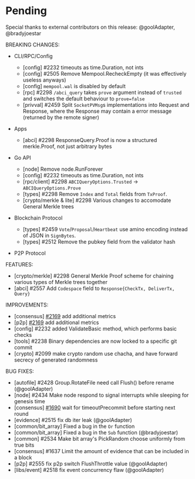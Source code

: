 # Pending

Special thanks to external contributors on this release:
@goolAdapter, @bradyjoestar

BREAKING CHANGES:

* CLI/RPC/Config
  * [config] \#2232 timeouts as time.Duration, not ints
  * [config] \#2505 Remove Mempool.RecheckEmpty (it was effectively useless anyways)
  * [config] `mempool.wal` is disabled by default
  * [rpc] \#2298 `/abci_query` takes `prove` argument instead of `trusted` and switches the default
    behaviour to `prove=false`
  * [privval] \#2459 Split `SocketPVMsg`s implementations into Request and Response, where the Response may contain a error message (returned by the remote signer)

* Apps
  * [abci] \#2298 ResponseQuery.Proof is now a structured merkle.Proof, not just
    arbitrary bytes

* Go API
  * [node] Remove node.RunForever
  * [config] \#2232 timeouts as time.Duration, not ints
  * [rpc/client] \#2298 `ABCIQueryOptions.Trusted` -> `ABCIQueryOptions.Prove`
  * [types] \#2298 Remove `Index` and `Total` fields from `TxProof`.
  * [crypto/merkle & lite] \#2298 Various changes to accomodate General Merkle trees

* Blockchain Protocol
  * [types] \#2459 `Vote`/`Proposal`/`Heartbeat` use amino encoding instead of JSON in `SignBytes`.
  * [types] \#2512 Remove the pubkey field from the validator hash

* P2P Protocol

FEATURES:
- [crypto/merkle] \#2298 General Merkle Proof scheme for chaining various types of Merkle trees together
- [abci] \#2557 Add `Codespace` field to `Response{CheckTx, DeliverTx, Query}`

IMPROVEMENTS:
- [consensus] [\#2169](https://github.com/cosmos/cosmos-sdk/issues/2169) add additional metrics
- [p2p] [\#2169](https://github.com/cosmos/cosmos-sdk/issues/2169) add additional metrics
- [config] \#2232 added ValidateBasic method, which performs basic checks
- [tools] \#2238 Binary dependencies are now locked to a specific git commit
- [crypto] \#2099 make crypto random use chacha, and have forward secrecy of generated randomness

BUG FIXES:
- [autofile] \#2428 Group.RotateFile need call Flush() before rename (@goolAdapter)
- [node] \#2434 Make node respond to signal interrupts while sleeping for genesis time
- [consensus] [\#1690](https://github.com/tendermint/tendermint/issues/1690) wait for
timeoutPrecommit before starting next round
- [evidence] \#2515 fix db iter leak (@goolAdapter)
- [common/bit_array] Fixed a bug in the `Or` function
- [common/bit_array] Fixed a bug in the `Sub` function (@bradyjoestar)
- [common] \#2534 Make bit array's PickRandom choose uniformly from true bits
- [consensus] \#1637 Limit the amount of evidence that can be included in a
  block
- [p2p] \#2555 fix p2p switch FlushThrottle value (@goolAdapter)
- [libs/event] \#2518 fix event concurrency flaw (@goolAdapter)
